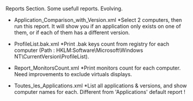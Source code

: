 Reports Section.
Some usefull reports. Evolving.


 - Application_Comparison_with_Version.xml
*Select 2 computers, then run this report. It will show you if an application only exists on one of them, or if each of them has a different version.

 - ProfileList.bak.xml
*Print .bak keys count from registry for each computer (Path : HKLM:Software\Microsoft\Windows NT\CurrentVersion\ProfileList).

 - Report_MonitorsCount.xml
*Print monitors count for each computer. Need improvements to exclude virtuals displays.

 - Toutes_les_Applications.xml
 *List all applications & versions, and show computer names for each. Different from 'Applications' default report !

